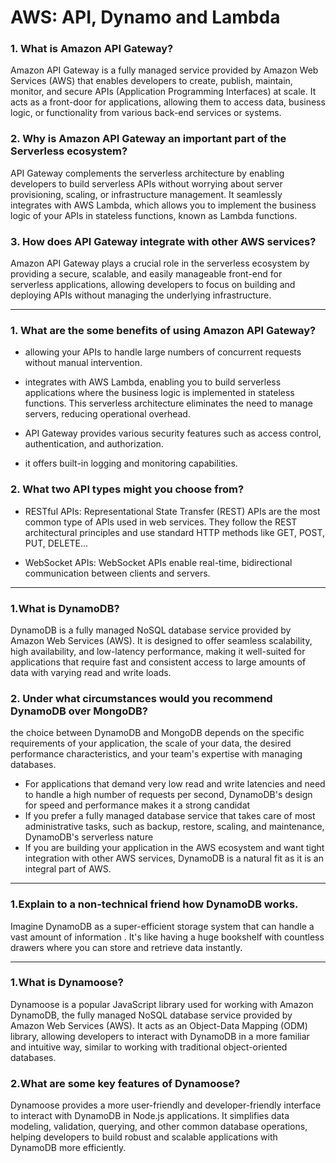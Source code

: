 # AWS: API, Dynamo and Lambda

### 1. What is Amazon API Gateway?
Amazon API Gateway is a fully managed service provided by Amazon Web Services (AWS) that enables developers to create, publish, maintain, monitor, and secure APIs (Application Programming Interfaces) at scale. It acts as a front-door for applications, allowing them to access data, business logic, or functionality from various back-end services or systems. 

### 2. Why is Amazon API Gateway an important part of the Serverless ecosystem?
API Gateway complements the serverless architecture by enabling developers to build serverless APIs without worrying about server provisioning, scaling, or infrastructure management. It seamlessly integrates with AWS Lambda, which allows you to implement the business logic of your APIs in stateless functions, known as Lambda functions.

### 3. How does API Gateway integrate with other AWS services?
Amazon API Gateway plays a crucial role in the serverless ecosystem by providing a secure, scalable, and easily manageable front-end for serverless applications, allowing developers to focus on building and deploying APIs without managing the underlying infrastructure.
_ _ _
### 1. What are the some benefits of using Amazon API Gateway?
- allowing your APIs to handle large numbers of concurrent requests without manual intervention.

- integrates with AWS Lambda, enabling you to build serverless applications where the business logic is implemented in stateless functions. This serverless architecture eliminates the need to manage servers, reducing operational overhead.

- API Gateway provides various security features such as access control, authentication, and authorization. 

- it offers built-in logging and monitoring capabilities. 

### 2. What two API types might you choose from?
- RESTful APIs: Representational State Transfer (REST) APIs are the most common type of APIs used in web services. They follow the REST architectural principles and use standard HTTP methods like GET, POST, PUT, DELETE...

- WebSocket APIs: WebSocket APIs enable real-time, bidirectional communication between clients and servers.
_ _ _
### 1.What is DynamoDB?
DynamoDB is a fully managed NoSQL database service provided by Amazon Web Services (AWS). It is designed to offer seamless scalability, high availability, and low-latency performance, making it well-suited for applications that require fast and consistent access to large amounts of data with varying read and write loads.

### 2. Under what circumstances would you recommend DynamoDB over MongoDB?
the choice between DynamoDB and MongoDB depends on the specific requirements of your application, the scale of your data, the desired performance characteristics, and your team's expertise with managing databases.
- For applications that demand very low read and write latencies and need to handle a high number of requests per second, DynamoDB's design for speed and performance makes it a strong candidat
- If you prefer a fully managed database service that takes care of most administrative tasks, such as backup, restore, scaling, and maintenance, DynamoDB's serverless nature 
- If you are building your application in the AWS ecosystem and want tight integration with other AWS services, DynamoDB is a natural fit as it is an integral part of AWS.
_ _ _
### 1.Explain to a non-technical friend how DynamoDB works.
 Imagine DynamoDB as a super-efficient storage system that can handle a vast amount of information . It's like having a huge bookshelf with countless drawers where you can store and retrieve data instantly.
_ _ _
### 1.What is Dynamoose?
Dynamoose is a popular JavaScript library used for working with Amazon DynamoDB, the fully managed NoSQL database service provided by Amazon Web Services (AWS). It acts as an Object-Data Mapping (ODM) library, allowing developers to interact with DynamoDB in a more familiar and intuitive way, similar to working with traditional object-oriented databases.
### 2.What are some key features of Dynamoose?
Dynamoose provides a more user-friendly and developer-friendly interface to interact with DynamoDB in Node.js applications. It simplifies data modeling, validation, querying, and other common database operations, helping developers to build robust and scalable applications with DynamoDB more efficiently.